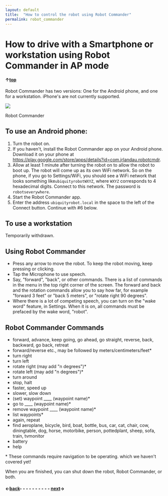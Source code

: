 ```yaml
---
layout: default
title:  "How to control the robot using Robot Commander"
permalink: robot_commander
---
```

# How to drive with a Smartphone or workstation using Robot Commander in AP mode

#### &uarr;[top](https://ubiquityrobotics.github.io/learn/)

Robot Commander has two versions:  One for the Android phone, and one for a workstation. iPhone's are not currently supported.

<div class="image-wrapper">

<img src="https://ubiquityrobotics.github.io/learn/assets/Robot_Commander.png" />


<p class="image-caption">Robot Commander</p>

</div>

## To use an Android phone:

1. Turn the robot on.
2. If you haven't, install the Robot Commander app on your Android phone. Download it on your phone at <https://play.google.com/store/apps/details?id=com.jrlandau.robotcmdr>.
3. Allow at least 1 minute after turning the robot on to allow the robot to boot up. The robot will come up as its own WiFi network. So on the phone, if you go to Settings/WiFi, you should see a WiFi network that looks something like`ubiquityrobotWXYZ`, where `WXYZ` corresponds to 4 hexadecimal digits. Connect to this network.  The password is `robotseverywhere`.
4. Start the Robot Commander app.  
5. Enter the address `ubiquityrobot.local` in the space to the left of the Connect button.
Continue with #6 below.

## To use a workstation
Temporarily withdrawn.  

<!---
1. Turn the robot on.
2. Unless you've done it already, install the [Google Chrome browser](https://www.google.com/chrome/browser/desktop/index.html) on your workstation.  Bring up the browser.
3. Allow at least 3 minutes after turning the robot on. On your workstation, connect to the UbiquityRobot network. The password is `robotseverywhere`.
4. Enter the address <https://10.42.0.1/speechcommands.html> in the address bar of the Chrome browser, and press the enter key.
5. If the browser gives you any warnings regarding a lack of security, disregard them.
6. Press or click the `Connect` button. You will hear "Connected" and the button will now read "Disconnect".  
-->

## Using Robot Commander
* Press any arrow to move the robot. To keep the robot moving, keep pressing or clicking.
* Tap the Microphone to use speech.
* Say, "forward", "back", or other commands. There is a list of commands in the menu in the top right corner of the screen. The forward and back and the rotation commands allow you to say how far, for example "forward 3 feet" or "back 5 meters", or "rotate right 90 degrees".
* Where there is a lot of competing speech, you can turn on the "wake word" feature, in Settings. When it is on, all commands must be prefaced by the wake word, "robot".

## Robot Commander Commands
* forward, advance, keep going, go ahead, go straight, reverse, back, backward, go back, retreat<br>
* forward/reverse etc., may be followed by meters/centimeters/feet\*
* turn right
* turn left
* rotate right (may add "n degrees")\*
* rotate left (may add "n degrees")\*
* turn around
* stop, halt
* faster, speed up
* slower, slow down
* (set) waypoint ____ (waypoint name)\*
* go to ____ (waypoint name)\*
* remove waypoint ____ (waypoint name)\*
* list waypoints\*
* again, repeat
* find aeroplane, bicycle, bird, boat, bottle, bus, car, cat, chair, cow, diningtable, dog, horse, motorbike, person, pottedplant, sheep, sofa, train, tvmonitor
* battery
* help

\* These commands require navigation to be operating. which we haven't covered yet!

When you are finished, you can shut down the robot, Robot Commander, or both.

#### &larr;[back](connecting)- - - - - - - - - - [next](keyboard_teleop)&rarr;
